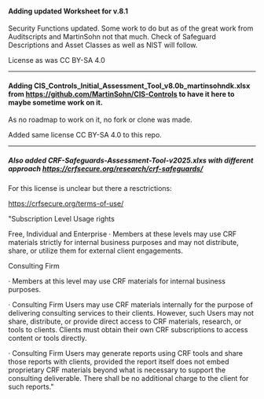 #### Adding updated Worksheet for v.8.1
Security Functions updated. Some work to do but as of the great work from Auditscripts and MartinSohn not that much.
Check of Safeguard Descriptions and Asset Classes as well as NIST will follow.

License as was CC BY-SA 4.0

----

#### Adding **CIS_Controls_Initial_Assessment_Tool_v8.0b_martinsohndk.xlsx** from https://github.com/MartinSohn/CIS-Controls to have it here to maybe sometime work on it. 

As no roadmap to work on it, no fork or clone was made.

Added same license CC BY-SA 4.0 to this repo.

----

##### Also added **CRF-Safeguards-Assessment-Tool-v2025.xlxs** with different approach https://crfsecure.org/research/crf-safeguards/

For this license is unclear but there a resctrictions:

https://crfsecure.org/terms-of-use/

"Subscription Level 	Usage rights

Free, Individual and Enterprise
	·   Members at these levels may use CRF materials strictly for internal business purposes and may not distribute, share, or utilize them for external client engagements.
 
Consulting Firm 	

·  Members at this level may use CRF materials for internal business purposes.

·  Consulting Firm Users may use CRF materials internally for the purpose of delivering consulting services to their clients. However, such Users may not share, distribute, or provide direct access to CRF materials, research, or tools to clients. Clients must obtain their own CRF subscriptions to access content or tools directly.

·  Consulting Firm Users may generate reports using CRF tools and share those reports with clients, provided the report itself does not embed proprietary CRF materials beyond what is necessary to support the consulting deliverable. There shall be no additional charge to the client for such reports."
